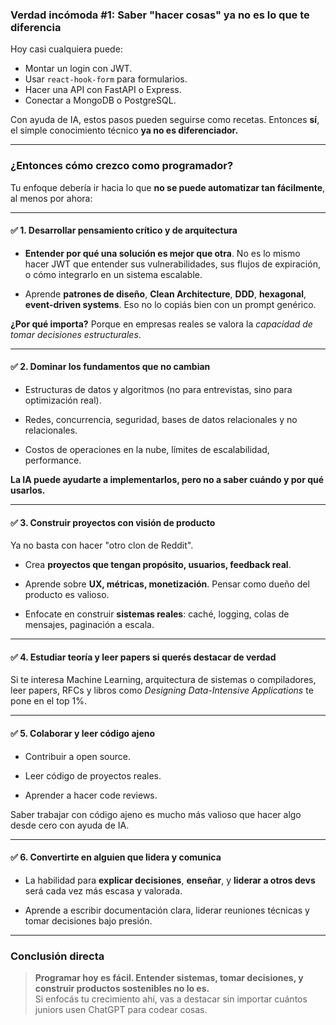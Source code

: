 ### **Verdad incómoda #1: Saber "hacer cosas" ya no es lo que te diferencia**

Hoy casi cualquiera puede:

-  Montar un login con JWT.
-  Usar `react-hook-form` para formularios.
-  Hacer una API con FastAPI o Express.
-  Conectar a MongoDB o PostgreSQL.

Con ayuda de IA, estos pasos pueden seguirse como recetas. Entonces **sí**, el simple conocimiento técnico **ya no es diferenciador.**

---

### **¿Entonces cómo crezco como programador?**

Tu enfoque debería ir hacia lo que **no se puede automatizar tan fácilmente**, al menos por ahora:

---

#### ✅ 1. **Desarrollar pensamiento crítico y de arquitectura**

- **Entender por qué una solución es mejor que otra**. No es lo mismo hacer JWT que entender sus vulnerabilidades, sus flujos de expiración, o cómo integrarlo en un sistema escalable.
    
- Aprende **patrones de diseño**, **Clean Architecture**, **DDD**, **hexagonal**, **event-driven systems**. Eso no lo copiás bien con un prompt genérico.
    

**¿Por qué importa?** Porque en empresas reales se valora la _capacidad de tomar decisiones estructurales_.

---

#### ✅ 2. **Dominar los fundamentos que no cambian**

- Estructuras de datos y algoritmos (no para entrevistas, sino para optimización real).
    
- Redes, concurrencia, seguridad, bases de datos relacionales y no relacionales.
    
- Costos de operaciones en la nube, límites de escalabilidad, performance.
    

**La IA puede ayudarte a implementarlos, pero no a saber cuándo y por qué usarlos.**

---

#### ✅ 3. **Construir proyectos con visión de producto**

Ya no basta con hacer "otro clon de Reddit".

- Crea **proyectos que tengan propósito, usuarios, feedback real**.
    
- Aprende sobre **UX, métricas, monetización**. Pensar como dueño del producto es valioso.
    
- Enfocate en construir **sistemas reales**: caché, logging, colas de mensajes, paginación a escala.
    

---

#### ✅ 4. **Estudiar teoría y leer papers si querés destacar de verdad**

Si te interesa Machine Learning, arquitectura de sistemas o compiladores, leer papers, RFCs y libros como _Designing Data-Intensive Applications_ te pone en el top 1%.

---

#### ✅ 5. **Colaborar y leer código ajeno**

- Contribuir a open source.
    
- Leer código de proyectos reales.
    
- Aprender a hacer code reviews.
    

Saber trabajar con código ajeno es mucho más valioso que hacer algo desde cero con ayuda de IA.

---

#### ✅ 6. **Convertirte en alguien que lidera y comunica**

- La habilidad para **explicar decisiones**, **enseñar**, y **liderar a otros devs** será cada vez más escasa y valorada.
    
- Aprende a escribir documentación clara, liderar reuniones técnicas y tomar decisiones bajo presión.
    

---

### Conclusión directa

> **Programar hoy es fácil. Entender sistemas, tomar decisiones, y construir productos sostenibles no lo es.**  
> Si enfocás tu crecimiento ahí, vas a destacar sin importar cuántos juniors usen ChatGPT para codear cosas.
